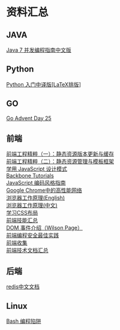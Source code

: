 资料汇总
========

## JAVA  
[Java 7 并发编程指南中文版](http://ifeve.com/java-7-concurrency-cookbook/)

## Python
[Python 入门中译版[LaTeX排版]](http://www.latexstudio.net/python-tutorial-zh-cn-latex-typesetting/)  

## GO
[Go Advent Day 25](http://blog.gopheracademy.com/index)  

## 前端  
[前端工程精粹（一）：静态资源版本更新与缓存](http://www.infoq.com/cn/articles/front-end-engineering-and-performance-optimization-part1)  
[前端工程精粹（二）：静态资源管理与模板框架](http://www.infoq.com/cn/articles/front-end-engineering-and-performance-optimization-part2)  
[学用 JavaScript 设计模式](http://www.oschina.net/translate/learning-javascript-design-patterns)  
[Backbone Tutorials](http://backbonetutorials.com/)  
[JavaScript 编码风格指南](https://github.com/airbnb/javascript)  
[Google Chrome中的高性能网络](http://tech.uc.cn/?p=2092)  
[浏览器工作原理(English)](http://taligarsiel.com/Projects/howbrowserswork1.htm)  
[浏览器工作原理(中文)](http://www.html5rocks.com/zh/tutorials/internals/howbrowserswork/)  
[学习CSS布局](http://zh.learnlayout.com/)  
[前端技能汇总](https://github.com/JacksonTian/fks)  
[DOM 事件介绍（Wilson Page）](http://coding.smashingmagazine.com/2013/11/12/an-introduction-to-dom-events/)  
[前端编程安全最佳实践 ](http://net.tutsplus.com/tutorials/client-side-security-best-practices/)  
[前端收集](https://github.com/foru17/front-end-collect)  
[前端技术文档汇总](http://devdocs.io/)  



## 后端
[redis中文文档](http://www.redisdoc.com/en/latest/index.html)

## Linux
[Bash 编程陷阱](http://bash.cumulonim.biz/BashPitfalls.html)  

